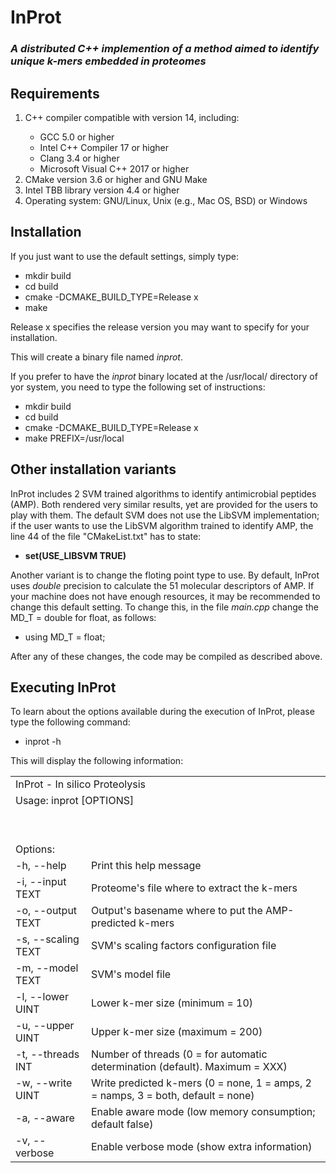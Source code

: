 <h1>InProt</h1>

<h3><i>A distributed C++ implemention of a method aimed to identify unique k-mers embedded in proteomes</i></h3>

<h2><b>Requirements</b></h2>
<ol>
  <li>C++ compiler compatible with version 14, including:</li>
    <ul>
      <li>GCC 5.0 or higher</li>
      <li>Intel C++ Compiler 17 or higher</li>
      <li>Clang 3.4 or higher</li>
      <li>Microsoft Visual C++ 2017 or higher</li>
    </ul>
  <li>CMake version 3.6 or higher and GNU Make</li>
  <li>Intel TBB library version 4.4 or higher</li>
  <li>Operating system: GNU/Linux, Unix (e.g., Mac OS, BSD) or Windows</li>
</ol>

<h2><b>Installation</b></h2>
If you just want to use the default settings, simply type:
<ul>
  <li>mkdir build</li>
  <li>cd build</li>
  <li>cmake -DCMAKE_BUILD_TYPE=Release x
  <li>make</li>
</ul>

Release x specifies the release version you may want to specify for your installation.

This will create a binary file named <i>inprot</i>.

If you prefer to have the <i>inprot</i> binary located at the /usr/local/ directory of yor system, you need to type the following set of instructions:
<ul>
  <li>mkdir build</li>
  <li>cd build</li>
  <li>cmake -DCMAKE_BUILD_TYPE=Release x
  <li>make PREFIX=/usr/local</li>
</ul>

<h2><b>Other installation variants</b></h2>
InProt includes 2 SVM trained algorithms to identify antimicrobial peptides (AMP). Both rendered very similar results, yet are provided for the users to play with them. The default SVM does not use the LibSVM implementation; if the user wants to use the LibSVM algorithm trained to identify AMP, the line 44 of the file "CMakeList.txt" has to state:

<ul>
  <li><b>set(USE_LIBSVM TRUE)</b></li>
</ul>

Another variant is to change the floting point type to use. By default, InProt uses <i>double</i> precision to calculate the 51 molecular descriptors of AMP. If your machine does not have enough resources, it may be recommended to change this default setting. To change this, in the file <i>main.cpp</i> change the MD_T = double for float, as follows:
<ul>
  <li>using MD_T = float;</li>
</ul>

After any of these changes, the code may be compiled as described above.


<h2><b>Executing InProt</b></h2>
To learn about the options available during the execution of InProt, please type the following command:
<ul>
  <li>inprot -h</li>
</ul>

This will display the following information:

<table border=0>
 <tr><td colspan=2>InProt - In silico Proteolysis</td></tr>
 <tr><td colspan=2>Usage: inprot [OPTIONS]</td></tr>
 <tr><td colspan=2><br></td></tr>
 <tr><td colspan=2><br></td></tr>
 <tr><td colspan=2>Options:</td></tr>
  <tr><td>-h, --help</td><td>Print this help message</td></tr>
  <tr><td>-i, --input TEXT</td><td>Proteome's file where to extract the k-mers</td></tr>
  <tr><td>-o, --output TEXT</td><td>Output's basename where to put the AMP-predicted k-mers</td></tr>
  <tr><td>-s, --scaling TEXT</td><td>SVM's scaling factors configuration file</td></tr>
  <tr><td>-m, --model TEXT</td><td>SVM's model file</td></tr>
  <tr><td>-l, --lower UINT</td><td>Lower k-mer size (minimum = 10)</td></tr>
  <tr><td>-u, --upper UINT</td><td>Upper k-mer size (maximum = 200)</td></tr>
  <tr><td>-t, --threads INT</td><td>Number of threads (0 = for automatic determination (default). Maximum = XXX)</td></tr>
  <tr><td>-w, --write UINT</td><td>Write predicted k-mers (0 = none, 1 = amps, 2 = namps, 3 = both, default = none)</td></tr>
  <tr><td>-a, --aware</td><td>Enable aware mode (low memory consumption; default false)</td></tr>
  <tr><td>-v, --verbose</td><td>Enable verbose mode (show extra information)</td></tr>
</table>


